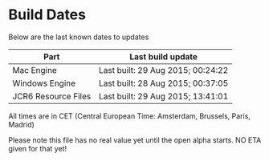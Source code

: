# Build Dates

Below are the last known dates to updates

Part | Last build update
-----|-----
Mac Engine | Last built: 29 Aug 2015; 00:24:22
Windows Engine | Last built: 28 Aug 2015; 00:37:05
JCR6 Resource Files | Last built: 29 Aug 2015; 13:41:01
All times are in CET (Central European Time: Amsterdam, Brussels, Paris, Madrid)


Please note this file has no real value yet until the open alpha starts. NO ETA given for that yet!
